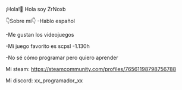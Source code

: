¡Hola!👋
Hola soy ZrNoxb 

👇Sobre mí👇
-Hablo español

-Me gustan los videojuegos

-Mi juego favorito es scpsl -1.130h

-No sé cómo programar pero quiero aprender 

Mi steam:
https://steamcommunity.com/profiles/76561198798756788

Mi discord:
xx_programador_xx
